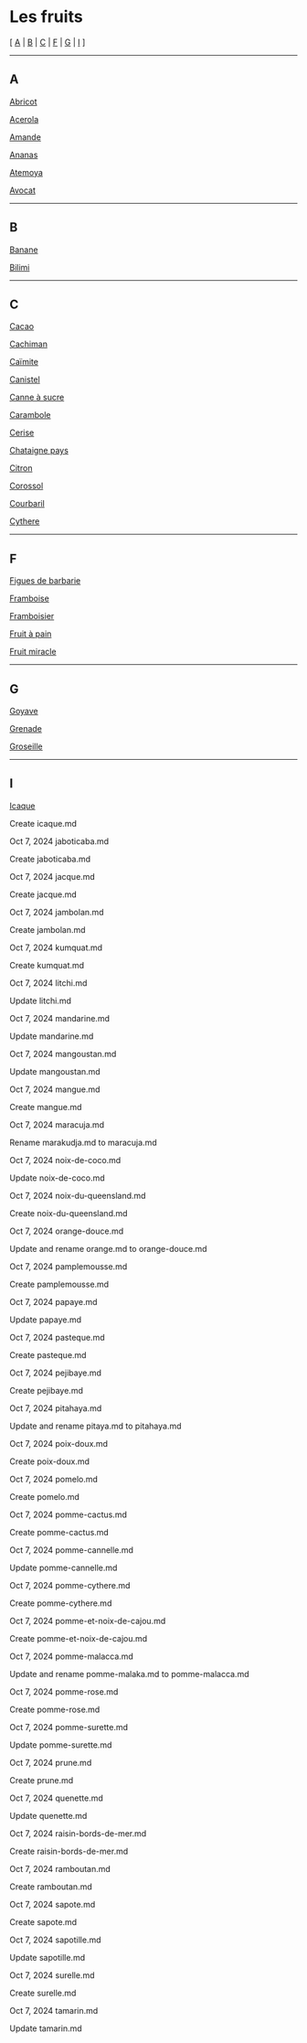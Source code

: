 # Les fruits

[ [A](#A) | [B](#B) | [C](#C) | [F](#F) | [G](#G) | [I](#I) ]

---

## A

[Abricot](fruits/abricot-pays.md)
 
[Acerola](fruits/acerola.md)

[Amande](fruits/amande.md)

[Ananas](fruits/ananas.md)

[Atemoya](fruits/atemoya.md)

[Avocat](fruits/avocat.md)

---

## B

[Banane](fruits/banane.md)

[Bilimi](fruits/bilimbi.md)

---

## C

[Cacao](fruits/cacao.md)

[Cachiman](fruits/cachiman.md)

[Caïmite](fruits/caimite.md)
	
[Canistel](fruits/canistel.md)
	
[Canne à sucre](fruits/canne-a-sucre.md)
	
[Carambole](fruits/carambole.md)
	
[Cerise](fruits/cerise.md)

[Chataigne pays](fruits/chataigne-pays.md)
	
[Citron](fruits/citron.md)
	
[Corossol](fruits/corossol.md)
	
[Courbaril](fruits/courbaril.md)
	
[Cythere](fruits/cythere.md)
	
--- 

## F

[Figues de barbarie](fruits/figues-de-barbarie.md)
	
[Framboise](fruits/framboise.md)
	
[Framboisier](fruits/framboisier.md)
	
[Fruit à pain](fruits/fruit-a-pain.md)
	
[Fruit miracle](fruits/fruit-miracle.md)

---

## G

[Goyave](fruits/goyave.md)
	
[Grenade](fruits/grenade.md)
	
[Groseille](fruits/groseille.md)
	
---

## I

[Icaque](fruits/icaque.md)
	
Create icaque.md
	
Oct 7, 2024
jaboticaba.md
	
Create jaboticaba.md
	
Oct 7, 2024
jacque.md
	
Create jacque.md
	
Oct 7, 2024
jambolan.md
	
Create jambolan.md
	
Oct 7, 2024
kumquat.md
	
Create kumquat.md
	
Oct 7, 2024
litchi.md
	
Update litchi.md
	
Oct 7, 2024
mandarine.md
	
Update mandarine.md
	
Oct 7, 2024
mangoustan.md
	
Update mangoustan.md
	
Oct 7, 2024
mangue.md
	
Create mangue.md
	
Oct 7, 2024
maracuja.md
	
Rename marakudja.md to maracuja.md
	
Oct 7, 2024
noix-de-coco.md
	
Update noix-de-coco.md
	
Oct 7, 2024
noix-du-queensland.md
	
Create noix-du-queensland.md
	
Oct 7, 2024
orange-douce.md
	
Update and rename orange.md to orange-douce.md
	
Oct 7, 2024
pamplemousse.md
	
Create pamplemousse.md
	
Oct 7, 2024
papaye.md
	
Update papaye.md
	
Oct 7, 2024
pasteque.md
	
Create pasteque.md
	
Oct 7, 2024
pejibaye.md
	
Create pejibaye.md
	
Oct 7, 2024
pitahaya.md
	
Update and rename pitaya.md to pitahaya.md
	
Oct 7, 2024
poix-doux.md
	
Create poix-doux.md
	
Oct 7, 2024
pomelo.md
	
Create pomelo.md
	
Oct 7, 2024
pomme-cactus.md
	
Create pomme-cactus.md
	
Oct 7, 2024
pomme-cannelle.md
	
Update pomme-cannelle.md
	
Oct 7, 2024
pomme-cythere.md
	
Create pomme-cythere.md
	
Oct 7, 2024
pomme-et-noix-de-cajou.md
	
Create pomme-et-noix-de-cajou.md
	
Oct 7, 2024
pomme-malacca.md
	
Update and rename pomme-malaka.md to pomme-malacca.md
	
Oct 7, 2024
pomme-rose.md
	
Create pomme-rose.md
	
Oct 7, 2024
pomme-surette.md
	
Update pomme-surette.md
	
Oct 7, 2024
prune.md
	
Create prune.md
	
Oct 7, 2024
quenette.md
	
Update quenette.md
	
Oct 7, 2024
raisin-bords-de-mer.md
	
Create raisin-bords-de-mer.md
	
Oct 7, 2024
ramboutan.md
	
Create ramboutan.md
	
Oct 7, 2024
sapote.md
	
Create sapote.md
	
Oct 7, 2024
sapotille.md
	
Update sapotille.md
	
Oct 7, 2024
surelle.md
	
Create surelle.md
	
Oct 7, 2024
tamarin.md
	
Update tamarin.md
